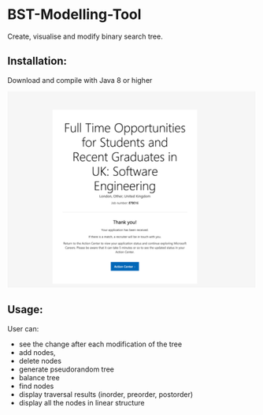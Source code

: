 # BST-Modelling-Tool
Create, visualise and modify binary search tree.


## Installation:
Download and compile with Java 8 or higher


![alt text](screenshot.png)

## Usage:

User can:
* see the change after each modification of the tree
* add nodes,
* delete nodes
* generate pseudorandom tree
* balance tree
* find nodes
* display traversal results (inorder, preorder, postorder)
* display all the nodes in linear structure




